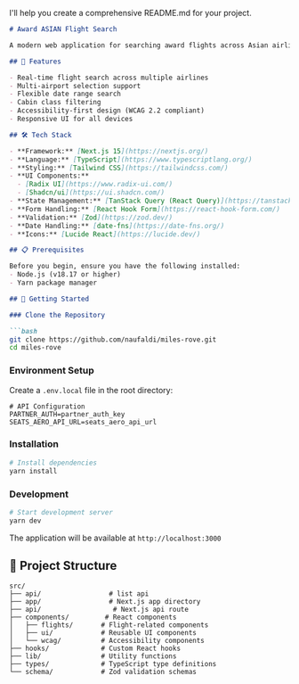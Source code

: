 I'll help you create a comprehensive README.md for your project.

````markdown:README.md
# Award ASIAN Flight Search

A modern web application for searching award flights across Asian airlines, built with Next.js and TypeScript. This application helps users find and compare award flight availability with an intuitive interface and real-time search capabilities.

## 🌟 Features

- Real-time flight search across multiple airlines
- Multi-airport selection support
- Flexible date range search
- Cabin class filtering
- Accessibility-first design (WCAG 2.2 compliant)
- Responsive UI for all devices

## 🛠 Tech Stack

- **Framework:** [Next.js 15](https://nextjs.org/)
- **Language:** [TypeScript](https://www.typescriptlang.org/)
- **Styling:** [Tailwind CSS](https://tailwindcss.com/)
- **UI Components:**
  - [Radix UI](https://www.radix-ui.com/)
  - [Shadcn/ui](https://ui.shadcn.com/)
- **State Management:** [TanStack Query (React Query)](https://tanstack.com/query)
- **Form Handling:** [React Hook Form](https://react-hook-form.com/)
- **Validation:** [Zod](https://zod.dev/)
- **Date Handling:** [date-fns](https://date-fns.org/)
- **Icons:** [Lucide React](https://lucide.dev/)

## 📋 Prerequisites

Before you begin, ensure you have the following installed:
- Node.js (v18.17 or higher)
- Yarn package manager

## 🚀 Getting Started

### Clone the Repository

```bash
git clone https://github.com/naufaldi/miles-rove.git
cd miles-rove
````

### Environment Setup

Create a `.env.local` file in the root directory:

```env
# API Configuration
PARTNER_AUTH=partner_auth_key
SEATS_AERO_API_URL=seats_aero_api_url
```

### Installation

```bash
# Install dependencies
yarn install
```

### Development

```bash
# Start development server
yarn dev
```

The application will be available at `http://localhost:3000`

## 📁 Project Structure

```
src/
├── api/                 # list api
├── app/                 # Next.js app directory
├── api/                  # Next.js api route
├── components/         # React components
│   ├── flights/       # Flight-related components
│   ├── ui/            # Reusable UI components
│   └── wcag/          # Accessibility components
├── hooks/             # Custom React hooks
├── lib/               # Utility functions
├── types/             # TypeScript type definitions
└── schema/            # Zod validation schemas
```
